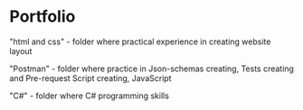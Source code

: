 # Portfolio

"html and css" - folder where practical experience in creating website layout

"Postman" - folder where practice in Json-schemas creating, Tests creating and Pre-request Script creating, JavaScript

"C#" - folder where C# programming skills
